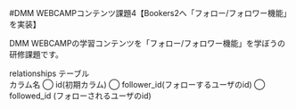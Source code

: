 #DMM WEBCAMPコンテンツ課題4【Bookers2へ「フォロー/フォロワー機能」を実装】

DMM WEBCAMPの学習コンテンツを「フォロー/フォロワー機能」を学ぼうの研修課題です。

relationships テーブル			
   カラム名 
 ◯ id(初期カラム) 
 ◯ follower_id(フォローするユーザのid)
 ◯ followed_id	(フォローされるユーザのid)